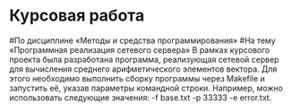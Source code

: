 # Курсовая работа
#По дисциплине «Методы и средства программирования» 
#На тему «Программная реализация сетевого сервера» 
В рамках курсового проекта была разработана программа, реализующая сетевой сервер для вычисления среднего арифметического элементов вектора. 
Для этого необходимо выполнить сборку программы через Makefile и запустить её, указав параметры командной строки. 
Например, можно использовать следующие значения: -f base.txt -p 33333 -e error.txt.
